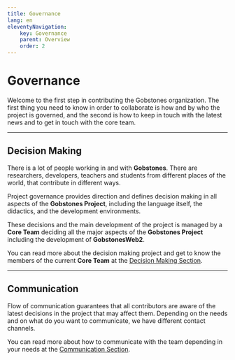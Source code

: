 ```yaml
---
title: Governance
lang: en
eleventyNavigation:
    key: Governance
    parent: Overview
    order: 2
---
```


# Governance

Welcome to the first step in contributing the Gobstones organization.
The first thing you need to know in order to collaborate is how and by who the project is governed, and the second is how to keep in touch with the latest news and to get in touch with the core team.

---------------------------------------------------------------------

## Decision Making

There is a lot of people working in and with **Gobstones**. There are researchers, developers, teachers and students from different places of the world, that contribute in different ways.

Project governance provides direction and defines decision making in all aspects of the **Gobstones Project**, including the language itself, the didactics, and the development environments.

These decisions and the main development of the project is managed by a **Core Team** deciding all the major aspects of the **Gobstones Project** including the development of **GobstonesWeb2**.

You can read more about the decision making project and get to know the members of the current **Core Team** at the [Decision Making Section](./decision-making).

---------------------------------------------------------------------

## Communication

Flow of communication guarantees that all contributors are aware of the latest decisions in the project that may affect them. Depending on the needs and on what do you want to communicate, we have different contact channels.

You can read more about how to communicate with the team depending in your needs at the [Communication Section](./communication).
